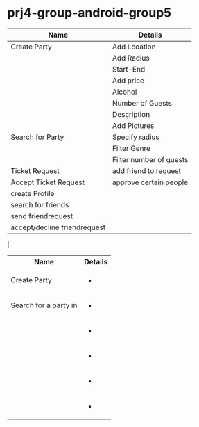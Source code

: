 # prj4-group-android-group5



| Name | Details |
|------|---------|
|Create Party|Add Lcoation|
| | Add Radius|
||Start-End
||Add price
||Alcohol
||Number of Guests|
||Description|
||Add Pictures|
|Search for Party|Specify radius|
||Filter Genre|
||Filter number of guests|
|Ticket Request| add friend to request|
|Accept Ticket Request| approve certain people|
|create Profile||
|search for friends||
|send friendrequest||
|accept/decline friendrequest||
|


<table>
<tr><th>
    Name
</th>
<th>
    Details
</th>
</tr>
<tr>
    <td>Create Party</td>
    <td><ul><li></li></ul></td>
</tr>
<tr>
    <td>Search for a party in</td>
    <td><ul><li></li></ul></td>
</tr>
<tr>
    <td></td>
    <td><ul><li></li></ul></td>
</tr>
<tr>
    <td></td>
    <td><ul><li></li></ul></td>
</tr>
<tr>
    <td></td>
    <td><ul><li></li></ul></td>
</tr>
<tr>
    <td></td>
    <td><ul><li></li></ul></td>
</tr>


</table>
